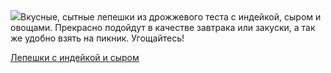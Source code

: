 <!--2025-06-11 13:10:32-->
<div class="yb">
  <div class="rss povarenok"><a href="https://www.povarenok.ru/recipes/show/182802/"><img src="https://www.povarenok.ru/data/cache/2025jun/11/25/3180729_76696-640x480.jpg"></a>Вкусные, сытные лепешки из дрожжевого теста с индейкой, сыром и овощами. Прекрасно подойдут в качестве завтрака или закуски, а так же удобно взять на пикник. Угощайтесь! <p class="titl"><a href="https://www.povarenok.ru/recipes/show/182802/">Лепешки с индейкой и сыром</a></p></div>
</div>
